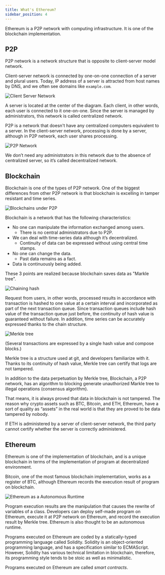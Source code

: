 ```yaml
---
title: What's Ethereum?
sidebar_position: 4
---
```


Ethereum is a P2P network with computing infrastructure. It is one of the blockchain implementation.

## P2P

P2P network is a network structure that is opposite to client-server model network.

Client-server network is connected by one-on-one connection of a server and plural users. Today, IP address of a server is attracted from host names by DNS, and we often see domains like `example.com`.

![Client Server Network](/img/developers/basics/whats-ethereum/client-server.png)

A server is located at the center of the diagram. Each client, in other words, each user is connected to it one-on-one. Since the server is managed by administrators, this network is called centralized network.

P2P is a network that doesn't have any centralized computers equivalent to a server. In the client-server network, processing is done by a server, although in P2P network, each user shares processing.

![P2P Network](/img/developers/basics/whats-ethereum/p2p.png)

We don’t need any administrators in this network due to the absence of centralized server, so it’s called decentralized network.

## Blockchain

Blockchain is one of the types of P2P network. One of the biggest differences from other P2P network is that blockchain is excelling in tamper resistant and time series.

![Blockchains under P2P](/img/developers/basics/whats-ethereum/p2p-blockchains.png)

Blockchain is a network that has the following characteristics:

- No one can manipulate the information exchanged among users.
  - There is no central administrators due to P2P.
- We can deal with time-series data although it’s decentralized.
  - Continuity of data can be expressed without using central time stamps.
- No one can change the data.
  - Past data remains as a fact.
- Data is continuously being added.

These 3 points are realized because blockchain saves data as "Markle tree".

![Chaining hash](/img/developers/basics/whats-ethereum/chaining-hash.png)

Request from users, in other words, processed results in accordance with transaction is hashed to one value at a certain interval and incorporated as part of the next transaction queue. Since transaction queues include hash value of the transaction queue just before, the continuity of hash value is guaranteed without failure. In addition, time series can be accurately expressed thanks to the chain structure.

![Merkle tree](/img/developers/basics/whats-ethereum/merkle-tree.png)

(Several transactions are expressed by a single hash value and compose blocks.)

Merkle tree is a structure used at git, and developers familiarize with it. Thanks to its continuity of hash value, Merkle tree can certify that logs are not tampered.

In addition to the data perpetuation by Merkle tree, Blockchain, a P2P network, has an algorithm to blocking generate unauthorized Markle tree to illegal operations (consensus algorithm).

That means, it is always proved that data in blockchain is not tampered. The reason why crypto assets such as BTC, Bitcoin, and ETH, Ethereum, have a sort of quality as “assets” in the real world is that they are proved to be data tampered by nobody.

If ETH is administered by a server of client-server network, the third party cannot certify whether the server is correctly administered.

## Ethereum

Ethereum is one of the implementation of blockchain, and is a unique blockchain in terms of the implementation of program at decentralized environment.

Bitcoin, one of the most famous blockchain implementation, works as a register of BTC, although Ethereum records the execution result of program on blockchain.

![Ethereum as a Autonomous Runtime](/img/developers/basics/whats-ethereum/autonomous-runtime.png)

Program execution results are the manipulation that causes the rewrite of variables of a class. Developers can deploy self-made program on Ethereum, execute it at P2P network on Ethereum, and record the execution result by Merkle tree. Ethereum is also thought to be an autonomous runtime.

Programs executed on Ethereum are coded by a statically-typed programming language called Solidity. Solidity is an object-oriented programming language, and has a specification similar to ECMAScript. However, Solidity has various technical limitation in blockchain, therefore, its programming style tends to be stoic as well as minimalistic.

Programs executed on Ethereum are called _smart contracts_.
